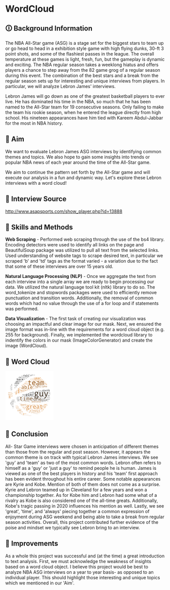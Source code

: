 # WordCloud
## 🛈 Background Information
The NBA All-Star game (ASG) is a stage set for the biggest stars to team up or go head to head in a exhibition style game with high flying dunks, 30-ft 3 point shots, and some of the flashiest passes in the league. The overall temperature at these games is light, fresh, fun, but the gameplay is dynamic and exciting. The NBA regular season takes a weeklong hiatus and offers players a chance to step away from the 82 game grog of a regular season during this event. The combination of the best stars and a break from the regular season sets up for interesting and unique interviews from players. In particular, we will analyze Lebron James' interviews.

Lebron James will go down as one of the greatest basketball players to ever live. He has dominated his time in the NBA, so much that he has been named to the All-Star team for 19 consecutive seasons. Only failing to make the team his rookie season, when he entered the league directly from high school. His nineteen appearances have him tied with Kareem Abdul-Jabbar for the most in NBA history. 

## 🎯 Aim
We want to evaluate Lebron James ASG interviews by identifying common themes and topics. We also hope to gain some insights into trends or popular NBA news of each year around the time of the All-Star game.

We aim to continue the pattern set forth by the All-Star game and will execute our analysis in a fun and dynamic way. Let's explore these Lebron interviews with a word cloud!

## :mag_right: Interview Source
http://www.asapsports.com/show_player.php?id=13888

## :triangular_ruler: Skills and Methods
**Web Scraping** - Performed web scraping through the use of the bs4 library. Encoding detectors were used to identify all links on the page and BeautifulSoup package was utilized to pull all text from the selected links. Used understanding of website tags to scrape desired text, in particular we scraped 'b' and 'td' tags as the format varied - a variation due to the fact that some of these interviews are over 15 years old.      

**Natural Language Processing (NLP)** - Once we aggregate the text from each interview into a single array we are ready to begin processing our data. We utilized the natural language tool kit (nltk) library to do so. The word_tokenize and stopwords packages were used to efficiently remove punctuation and transition words. Additionally, the removal of common words which had no value through the use of a for loop and if statements was performed.   

**Data Visualization** - The first task of creating our visualization was choosing an impactful and clear image for our mask. Next, we ensured the image format was in-line with the requirements for a word cloud object (e.g. 255 for background). Finally, we implemented the wordcloud library to indentify the colors in our mask (ImageColorGenerator) and create the image (WordCloud).

## :basketball: Word Cloud

<img src="Bball_wordcloud.png" width="30%"> 

## :closed_book: Conclusion
All- Star Game interviews were chosen in anticipation of different themes than those from the regular and post season. However, it appears the common theme is on track with typical Lebron James interviews. We see 'guy' and 'team' as two of the most common words. Lebron often refers to himself as a 'guy' or 'just a guy' to remind people he is human. James is viewed as one of the best players in history and his 'team' first approach has been evident throughout his entire career. Some notable appearances are Kyrie and Kobe. Mention of both of them does not come as a surprise. Kyrie and Lebron teamed up in Cleveland for a few years and won a championship together. As for Kobe him and Lebron had some what of a rivalry as Kobe is also considered one of the all-time greats. Additionally, Kobe's tragic passing in 2020 influences his mention as well. Lastly, we see 'great', 'time', and 'always' piecing together a common expression of enjoyment during ASG weekend and being able to take a break from regular season activities. Overall, this project contributed further evidence of the poise and mindset we typically see Lebron bring to an interview.

## :construction: Improvements
As a whole this project was successful and (at the time) a great introduction to text analysis. First, we must acknowledge the weakness of insights based on a word cloud object. I believe this project would be best to analyze NBA ASG interviews on a year to year basis- as opposed to an individual player. This should highlight those interesting and unique topics which we mentioned in our 'Aim'.

